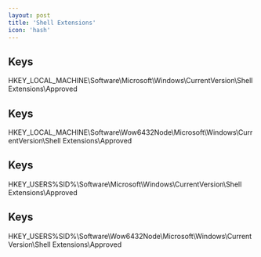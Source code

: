 ```yaml
---
layout: post
title: 'Shell Extensions'
icon: 'hash'
---
```


## Keys

HKEY_LOCAL_MACHINE\Software\Microsoft\Windows\CurrentVersion\Shell Extensions\Approved



## Keys

HKEY_LOCAL_MACHINE\Software\Wow6432Node\Microsoft\Windows\CurrentVersion\Shell Extensions\Approved



## Keys

HKEY_USERS\%SID%\Software\Microsoft\Windows\CurrentVersion\Shell Extensions\Approved



## Keys

HKEY_USERS\%SID%\Software\Wow6432Node\Microsoft\Windows\CurrentVersion\Shell Extensions\Approved

